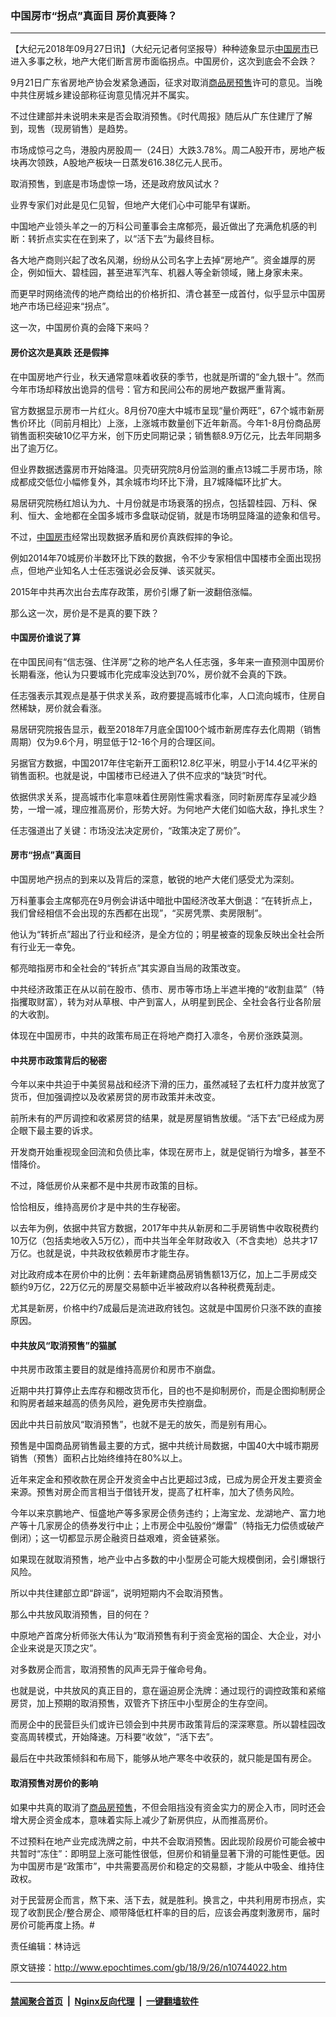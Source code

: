 ### 中国房市“拐点”真面目 房价真要降？
------------------------

<p>【大纪元2018年09月27日讯】（大纪元记者何坚报导）种种迹象显示<a href="http://www.epochtimes.com/gb/tag/%E4%B8%AD%E5%9B%BD%E6%88%BF%E5%B8%82.html">中国房市</a>已进入多事之秋，地产大佬们断言房市面临拐点。中国房价，这次到底会不会跌？</p>
<p>9月21日广东省房地产协会发紧急通函，征求对取消<a href="http://www.epochtimes.com/gb/tag/%E5%95%86%E5%93%81%E6%88%BF%E9%A2%84%E5%94%AE.html">商品房预售</a>许可的意见。当晚中共住房城乡建设部称征询意见情况并不属实。</p>
<p>不过住建部并未说明未来是否会取消预售。《时代周报》随后从广东住建厅了解到，现售（现房销售）是趋势。</p>
<p>市场成惊弓之鸟，港股内房股周一（24日）大跌3.78%。周二A股开市，房地产板块再次领跌，A股地产板块一日蒸发616.38亿元人民币。</p>
<p>取消预售，到底是市场虚惊一场，还是政府放风试水？</p>
<p>业界专家们对此是见仁见智，但地产大佬们心中可能早有谋断。</p>
<p>中国地产业领头羊之一的万科公司董事会主席郁亮，最近做出了充满危机感的判断：转折点实实在在到来了，以“活下去”为最终目标。</p>
<p>各大地产商则兴起了改名风潮，纷纷从公司名字上去掉“房地产”。资金雄厚的房企，例如恒大、碧桂园，甚至进军汽车、机器人等全新领域，赌上身家未来。</p>
<p>而更早时网络流传的地产商给出的价格折扣、清仓甚至一成首付，似乎显示中国房地产市场已经迎来“拐点”。</p>
<p>这一次，中国房价真的会降下来吗？</p>
<h4>房价这次是真跌 还是假摔</h4>
<p>在中国房地产行业，秋天通常意味着收获的季节，也就是所谓的“金九银十”。然而今年市场却释放出诡异的信号：官方和民间公布的房地产数据严重背离。</p>
<p>官方数据显示房市一片红火。8月份70座大中城市呈现“量价两旺”，67个城市新房售价环比（同前月相比）上涨，上涨城市数量创下近年新高。今年1-8月份商品房销售面积突破10亿平方米，创下历史同期记录；销售额8.9万亿元，比去年同期多出了逾万亿。</p>
<p>但业界数据透露房市开始降温。贝壳研究院8月份监测的重点13城二手房市场，除成都成交低位小幅修复外，其余城市均环比下滑，且7城降幅环比扩大。</p>
<p>易居研究院杨红旭认为九、十月份就是市场衰落的拐点，包括碧桂园、万科、保利、恒大、金地都在全国多城市多盘联动促销，就是市场明显降温的迹象和信号。</p>
<p>不过，<a href="http://www.epochtimes.com/gb/tag/%E4%B8%AD%E5%9B%BD%E6%88%BF%E5%B8%82.html">中国房市</a>经常出现数据矛盾和房价真跌假摔的争论。</p>
<p>例如2014年70城房价半数环比下跌的数据，令不少专家相信中国楼市全面出现拐点，但地产业知名人士任志强说必会反弹、该买就买。</p>
<p>2015年中共再次出台去库存政策，房价引爆了新一波翻倍涨幅。</p>
<p>那么这一次，房价是不是真的要下跌？</p>
<h4>中国房价谁说了算</h4>
<p>在中国民间有“信志强、住洋房”之称的地产名人任志强，多年来一直预测中国房价长期看涨，他认为只要城市化完成率没达到70%，房价就不会真的下跌。</p>
<p>任志强表示其观点是基于供求关系，政府要提高城市化率，人口流向城市，住房自然稀缺，房价就会看涨。</p>
<p>易居研究院报告显示，截至2018年7月底全国100个城市新房库存去化周期（销售周期）仅为9.6个月，明显低于12-16个月的合理区间。</p>
<p>另据官方数据，中国2017年住宅新开工面积12.8亿平米，明显小于14.4亿平米的销售面积。也就是说，中国楼市已经进入了供不应求的“缺货”时代。</p>
<p>依据供求关系，提高城市化率意味着住房刚性需求看涨，同时新房库存呈减少趋势，一增一减，理应推高房价，形势大好。为何地产大佬们如临大敌，挣扎求生？</p>
<p>任志强道出了关键：市场没法决定房价，“政策决定了房价”。</p>
<h4>房市“拐点”真面目</h4>
<p>中国房地产拐点的到来以及背后的深意，敏锐的地产大佬们感受尤为深刻。</p>
<p>万科董事会主席郁亮在9月例会讲话中暗批中国经济改革大倒退：“在转折点上，我们曾经相信不会出现的东西都在出现”，“买房凭票、卖房限制”。</p>
<p>他认为“转折点”超出了行业和经济，是全方位的；明星被查的现象反映出全社会所有行业无一幸免。</p>
<p>郁亮暗指房市和全社会的“转折点”其实源自当局的政策改变。</p>
<p>中共经济政策正在从以前在股市、债市、房市等市场上半遮半掩的“收割韭菜”（特指攫取财富），转为对从草根、中产到富人，从明星到民企、全社会各行业各阶层的大收割。</p>
<p>体现在中国房市，中共的政策布局正在将地产商打入凛冬，令房价涨跌莫测。</p>
<h4>中共房市政策背后的秘密</h4>
<p>今年以来中共迫于中美贸易战和经济下滑的压力，虽然减轻了去杠杆力度并放宽了货币，但加强调控以及收紧房贷的房市政策并未改变。</p>
<p>前所未有的严厉调控和收紧房贷的结果，就是房屋销售放缓。“活下去”已经成为房企眼下最主要的诉求。</p>
<p>开发商开始重视现金回流和负债比率，体现在房市上，就是促销行为增多，甚至不惜降价。</p>
<p>不过，降低房价从来都不是中共房市政策的目标。</p>
<p>恰恰相反，维持高房价才是中共的生存秘密。</p>
<p>以去年为例，依据中共官方数据，2017年中共从新房和二手房销售中收取税费约10万亿（包括卖地收入5万亿），而中共当年全年财政收入（不含卖地）总共才17万亿。也就是说，中共政权依赖房市才能生存。</p>
<p>对比政府成本在房价中的比例：去年新建商品房销售额13万亿，加上二手房成交额约9万亿，22万亿元的房屋交易额中近半被政府以各种税费蒐刮走。</p>
<p>尤其是新房，价格中约7成最后是流进政府钱包。这就是中国房价只涨不跌的直接原因。</p>
<h4>中共放风“取消预售”的猫腻</h4>
<p>中共房市政策主要目的就是维持高房价和房市不崩盘。</p>
<p>近期中共打算停止去库存和棚改货币化，目的也不是抑制房价，而是企图抑制房企和购房者越来越高的债务风险，避免房市失控崩盘。</p>
<p>因此中共日前放风“取消预售”，也就不是无的放矢，而是别有用心。</p>
<p>预售是中国商品房销售最主要的方式，据中共统计局数据，中国40大中城市期房销售（预售）面积占比始终维持在80%以上。</p>
<p>近年来定金和预收款在房企开发资金中占比更超过3成，已成为房企开发主要资金来源。预售对房企而言相当于借钱开发，提高了杠杆率，加大了债务风险。</p>
<p>今年以来京鹏地产、恒盛地产等多家房企债务违约；上海宝龙、龙湖地产、富力地产等十几家房企的债券发行中止；上市房企中弘股份“爆雷”（特指无力偿债或破产倒闭）；这一切都显示房企融资日益艰难，资金链紧张。</p>
<p>如果现在就取消预售，地产业中占多数的中小型房企可能大规模倒闭，会引爆银行风险。</p>
<p>所以中共住建部立即“辟谣”，说明短期内不会取消预售。</p>
<p>那么中共放风取消预售，目的何在？</p>
<p>中原地产首席分析师张大伟认为“取消预售有利于资金宽裕的国企、大企业，对小企业来说是灭顶之灾”。</p>
<p>对多数房企而言，取消预售的风声无异于催命号角。</p>
<p>也就是说，中共放风的真正目的，意在逼迫房企洗牌：通过现行的调控政策和紧缩房贷，加上预期的取消预售，双管齐下挤压中小型房企的生存空间。</p>
<p>而房企中的民营巨头们或许已领会到中共房市政策背后的深深寒意。所以碧桂园改变高周转模式，开始降速。万科要“收敛”，“活下去”。</p>
<p>最后在中共政策倾斜和布局下，能够从地产寒冬中收获的，就只能是国有房企。</p>
<h4>取消预售对房价的影响</h4>
<p>如果中共真的取消了<a href="http://www.epochtimes.com/gb/tag/%E5%95%86%E5%93%81%E6%88%BF%E9%A2%84%E5%94%AE.html">商品房预售</a>，不但会阻挡没有资金实力的房企入市，同时还会增大房企资金成本，意味着实际上减少了新房供应，从而推高房价。</p>
<p>不过预料在地产业完成洗牌之前，中共不会取消预售。因此现阶段房价可能会被中共暂时“冻住”：即明显上涨可能性很低，但房价和销量显著下滑的可能性更低。因为中国房市是“政策市”，中共需要高房价和稳定的交易额，才能从中吸金、维持住政权。</p>
<p>对于民营房企而言，熬下来、活下去，就是胜利。换言之，中共利用房市拐点，实现了收割民企/整合房企、顺带降低杠杆率的目的后，应该会再度刺激房市，届时房价可能再度上扬。#</p>
<p>责任编辑：林诗远</p>

原文链接：http://www.epochtimes.com/gb/18/9/26/n10744022.htm


------------------------
#### [禁闻聚合首页](https://github.com/gfw-breaker/banned-news/blob/master/README.md) &nbsp;|&nbsp; [Nginx反向代理](https://github.com/gfw-breaker/open-proxy/blob/master/README.md) &nbsp;|&nbsp; [一键翻墙软件](https://github.com/gfw-breaker/nogfw/blob/master/README.md)